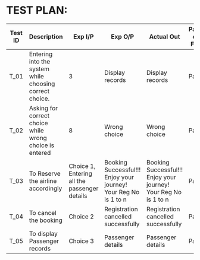 # TEST PLAN:

| **Test ID** | **Description**                                              | **Exp I/P** | **Exp O/P** | **Actual Out** |**Pass or Fail**  |    
|-------------|--------------------------------------------------------------|------------|-------------|----------------|------------------|
|  T_01       | Entering into the system while choosing correct choice.                         | 3 | Display records | Display records | Pass |
|  T_02      |Asking for correct choice while wrong choice is entered | 8| Wrong choice | Wrong choice | Pass
|  T_03   |To Reserve the airline accordingly |Choice 1, Entering all the passenger details| Booking Successful!!! Enjoy your journey! Your Reg No is 1 to n | Booking Successful!!! Enjoy your journey! Your Reg No is 1 to n |Pass |
| T_04 | To cancel the booking | Choice 2| Registration cancelled successfully | Registration cancelled successfully| Pass |
| T_05 | To display Passenger records| Choice 3 | Passenger details | Passenger details | Pass |
